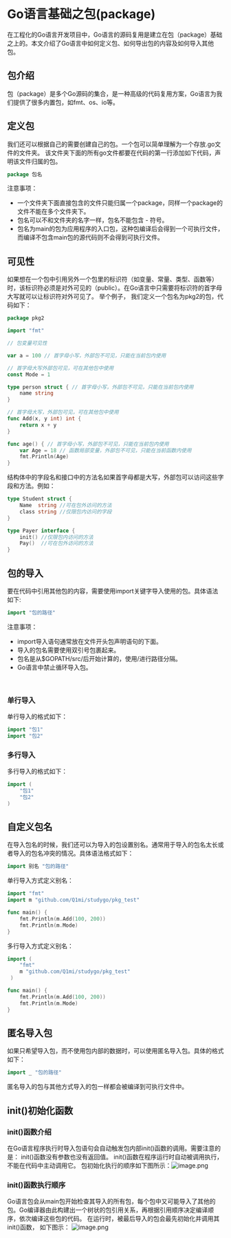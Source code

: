 # Go语言基础之包(package)
在工程化的Go语言开发项目中，Go语言的源码复用是建立在包（package）基础之上的。本文介绍了Go语言中如何定义包、如何导出包的内容及如何导入其他包。
​

## 包介绍
包（package）是多个Go源码的集合，是一种高级的代码复用方案，Go语言为我们提供了很多内置包，如fmt、os、io等。
​

## 定义包
我们还可以根据自己的需要创建自己的包。一个包可以简单理解为一个存放.go文件的文件夹。 该文件夹下面的所有go文件都要在代码的第一行添加如下代码，声明该文件归属的包。
```go
package 包名
```
注意事项：

- 一个文件夹下面直接包含的文件只能归属一个package，同样一个package的文件不能在多个文件夹下。
- 包名可以不和文件夹的名字一样，包名不能包含 - 符号。
- 包名为main的包为应用程序的入口包，这种包编译后会得到一个可执行文件，而编译不包含main包的源代码则不会得到可执行文件。
## 可见性


如果想在一个包中引用另外一个包里的标识符（如变量、常量、类型、函数等）时，该标识符必须是对外可见的（public）。在Go语言中只需要将标识符的首字母大写就可以让标识符对外可见了。
举个例子， 我们定义一个包名为pkg2的包，代码如下：
```go
package pkg2

import "fmt"

// 包变量可见性

var a = 100 // 首字母小写，外部包不可见，只能在当前包内使用

// 首字母大写外部包可见，可在其他包中使用
const Mode = 1

type person struct { // 首字母小写，外部包不可见，只能在当前包内使用
	name string
}

// 首字母大写，外部包可见，可在其他包中使用
func Add(x, y int) int {
	return x + y
}

func age() { // 首字母小写，外部包不可见，只能在当前包内使用
	var Age = 18 // 函数局部变量，外部包不可见，只能在当前函数内使用
	fmt.Println(Age)
}
```
结构体中的字段名和接口中的方法名如果首字母都是大写，外部包可以访问这些字段和方法。例如：
```go
type Student struct {
	Name  string //可在包外访问的方法
	class string //仅限包内访问的字段
}

type Payer interface {
	init() //仅限包内访问的方法
	Pay()  //可在包外访问的方法
}
```
## 包的导入


要在代码中引用其他包的内容，需要使用import关键字导入使用的包。具体语法如下:
```go
import "包的路径"
```
注意事项：

- import导入语句通常放在文件开头包声明语句的下面。
- 导入的包名需要使用双引号包裹起来。
- 包名是从$GOPATH/src/后开始计算的，使用/进行路径分隔。
- Go语言中禁止循环导入包。

​

### 单行导入
单行导入的格式如下：
```go
import "包1"
import "包2"
```
### 多行导入
多行导入的格式如下：
```go
import (
    "包1"
    "包2"
)
```
## 自定义包名


在导入包名的时候，我们还可以为导入的包设置别名。通常用于导入的包名太长或者导入的包名冲突的情况。具体语法格式如下：
```go
import 别名 "包的路径"
```
单行导入方式定义别名：
```go
import "fmt"
import m "github.com/Q1mi/studygo/pkg_test"

func main() {
	fmt.Println(m.Add(100, 200))
	fmt.Println(m.Mode)
}
```
多行导入方式定义别名：
```go
import (
    "fmt"
    m "github.com/Q1mi/studygo/pkg_test"
 )

func main() {
	fmt.Println(m.Add(100, 200))
	fmt.Println(m.Mode)
}
```
## 匿名导入包


如果只希望导入包，而不使用包内部的数据时，可以使用匿名导入包。具体的格式如下：
```go
import _ "包的路径"
```
匿名导入的包与其他方式导入的包一样都会被编译到可执行文件中。
​

## init()初始化函数


### init()函数介绍
在Go语言程序执行时导入包语句会自动触发包内部init()函数的调用。需要注意的是： init()函数没有参数也没有返回值。 init()函数在程序运行时自动被调用执行，不能在代码中主动调用它。
包初始化执行的顺序如下图所示：![image.png](https://cdn.nlark.com/yuque/0/2021/png/611698/1630482235139-8ac16a79-42a2-4b81-bb1b-70be5557b2ab.png#clientId=ud6a3a91b-688f-4&from=paste&id=uc847d1bb&margin=%5Bobject%20Object%5D&name=image.png&originHeight=998&originWidth=1598&originalType=url&ratio=1&size=168089&status=done&style=none&taskId=u63997ccc-ba1a-4c8f-b867-ba17331520f)


### init()函数执行顺序
Go语言包会从main包开始检查其导入的所有包，每个包中又可能导入了其他的包。Go编译器由此构建出一个树状的包引用关系，再根据引用顺序决定编译顺序，依次编译这些包的代码。
在运行时，被最后导入的包会最先初始化并调用其init()函数， 如下图示：
![image.png](https://cdn.nlark.com/yuque/0/2021/png/611698/1630482299589-89369f44-ca26-426c-beb7-850b05745f06.png#clientId=ud6a3a91b-688f-4&from=paste&id=u6b5834b4&margin=%5Bobject%20Object%5D&name=image.png&originHeight=379&originWidth=700&originalType=url&ratio=1&size=28304&status=done&style=none&taskId=ub145bf11-9f61-4d76-b290-03a840706b3)
